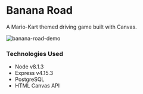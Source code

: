 # Banana Road
A Mario-Kart themed driving game built with Canvas.

![banana-road-demo](https://user-images.githubusercontent.com/24768321/28541376-a69b45ac-706d-11e7-8d91-92e741e018dc.gif)

### Technologies Used

  * Node v8.1.3
  * Express v4.15.3
  * PostgreSQL
  * HTML Canvas API
